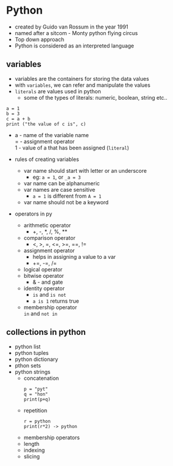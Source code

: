 # Python

* created by Guido van Rossum in the year 1991
* named after a sitcom - Monty python flying circus
* Top down approach
* Python is considered as an interpreted language

## variables

- variables are the containers for storing the data values
- with `variables`, we can refer and manipulate the values
- `literals` are values used in python
    - some of the types of literals: numeric, boolean, string etc..

```
a = 1
b = 3
c = a + b
print ("the value of c is", c) 
```
- a - name of the variable name <br>
= - assignment operator <br>
1 - value of a that has been assigned (`literal`)

- rules of creating variables
    - var name should start with letter or an underscore
        - eg:  `a = 1`, or `_a = 3`
    - var name can be alphanumeric
    - var names are case sensitive
        - `a = 1` is different from `A = 1`
    - var name should not be a keyword 

- operators in py
    - arithmetic operator
        - +, -, *, /, %, **
    - comparison operator
        - <, >, =, <=, >=, ==, !=
    - assignment operator
        - helps in assigning a value to a var <br> 
        - +=, -=, /=
    - logical operator
    - bitwise operator
        - & - and gate
    - identity operator <br> 
        - `is` and `is not` <br> 
        - `a is 1` returns true
    - membership operator <br> 
        `in` and `not in`

## collections in python

- python list
- python tuples
- python dictionary
- pthon sets
- python strings
    - concatenation
        ```
        p = "pyt"
        q = "hon"
        print(p+q)
        ```
    - repetition
         ```
        r = python
        print(r*2) -> python 
        ```
    - membership operators
    - length
    - indexing
    - slicing

